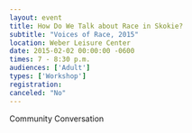 ```yaml
---
layout: event
title: How Do We Talk about Race in Skokie?
subtitle: "Voices of Race, 2015"
location: Weber Leisure Center
date: 2015-02-02 00:00:00 -0600
times: 7 - 8:30 p.m.
audiences: ['Adult']
types: ['Workshop']
registration: 
canceled: "No"
---
```

Community Conversation
